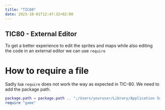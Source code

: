 ```yaml
---
title: "TIC80"
date: 2023-10-01T12:47:32+02:00
---
```


## TIC80 - External Editor
To get a better experience to edit the sprites and maps while also editing the code in an external editor we can use `require`

# How to require a file
Sadly lua `require` does not work the way as expected in TIC-80. We need to add the package path.

```lua
package.path = package.path .. ";/Users/youruser/Library/Application Support/com.nesbox.tic/TIC-80/?.lua"
require "game"
```

